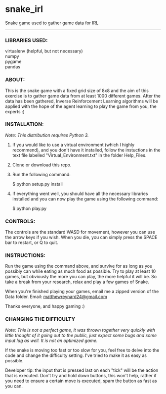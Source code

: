 # snake_irl
Snake game used to gather game data for IRL

---

### LIBRARIES USED:
virtualenv (helpful, but not necessary)  
numpy  
pygame  
pandas

### ABOUT:
This is the snake game with a fixed grid size of 8x8 and the aim of this exercise is to gather game data from at least 1000 different games. After the data has been gathered, Inverse Reinforcement Learning algorithms will be applied  with the hope of the agent learning to play the game from you, the experts :)

### INSTALLATION:
*Note: This distribution requires Python 3.*
1. If you would like to use a virtual environment (which I highly recommend), and you don't have it installed, follow the instuctions in the text file labelled "Virtual_Environment.txt" in the folder Help_Files.
2. Clone or download this repo.
3. Run the following command:

   $ python setup.py install

4. If everything went well, you should have all the necessary libraries installed and you can now play the game using the following command:

   $ python play.py

### CONTROLS:
The controls are the standard WASD for movement, however you can use the arrow keys if you wish.
When you die, you can simply press the SPACE bar to restart, or Q to quit.

### INSTRUCTIONS:
Run the game using the command above, and survive for as long as you possibly can while eating as much food as possible. Try to play at least 10 games, but obviously the more you can play, the more helpful it will be. So take a break from your research, relax and play a few games of Snake.

When you're finished playing your games, email me a zipped version of the Data folder. Email: [matthewreynard24@gmail.com](mailto:matthewreynard24@gmail.com)

Thanks everyone, and happy gaming :)

### CHANGING THE DIFFICULTY
*Note: This is not a perfect game, it was thrown together very quickly with little thought of it going out to the public, just expect some bugs and some input lag as well. It is not an optimized game.*

If the snake is moving too fast or too slow for you, feel free to delve into the code and change the difficulty setting. I've tried to make it as easy as possible.

Developer tip: the input that is pressed last on each "tick" will be the action that is executed. Don't try and hold down buttons, this won't help, rather if you need to ensure a certain move is executed, spam the button as fast as you can.
